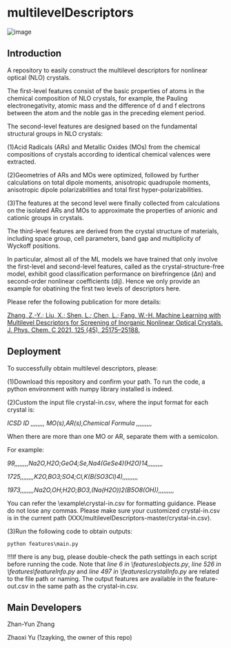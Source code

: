 # multilevelDescriptors

![image](https://github.com/1azyking/multilevelDescriptors/blob/master/public/Fig1.jpg)

## Introduction
A repository to easily construct the multilevel descriptors for nonlinear optical (NLO) crystals.

The first-level features consist of the basic properties of atoms in the chemical composition of NLO crystals, for example, the Pauling electronegativity, atomic mass and the difference of d and f electrons between the atom and the noble gas in the preceding element period.

The second-level features are designed based on the fundamental structural groups in NLO crystals:

(1)Acid Radicals (ARs) and Metallic Oxides (MOs) from the chemical compositions of crystals according to identical chemical valences were extracted.

(2)Geometries of ARs and MOs were optimized, followed by further calculations on total dipole moments, anisotropic quadrupole moments, anisotropic dipole polarizabilities and total first hyper-polarizabilities.

(3)The features at the second level were finally collected from calculations on the isolated ARs and MOs to approximate the properties of anionic and cationic groups in crystals.

The third-level features are derived from the crystal structure of materials, including space group, cell parameters, band gap and multiplicity of Wyckoff positions.

In particular, almost all of the ML models we have trained that only involve the first-level and second-level features, called as the crystal-structure-free model, exhibit good classification performance on birefringence (Δn) and second-order nonlinear coefficients (dij). Hence we only provide an example for obatining the first two levels of descriptors here. 

Please refer the following publication for more details: 

[Zhang, Z.-Y.; Liu, X.; Shen, L.; Chen, L.; Fang, W.-H. Machine Learning with Multilevel Descriptors for Screening of Inorganic Nonlinear Optical Crystals. J. Phys. Chem. C 2021, 125 (45), 25175–25188.](https://doi.org/10.1021/acs.jpcc.1c06049)

## Deployment
To successfully obtain multilevel descriptors, please:

(1)Download this repository and confirm your path. To run the code, a python environment with numpy library installed is indeed.

(2)Custom the input file crystal-in.csv, where the input format for each crystal is:

  *ICSD ID ,,,,,,,, MO(s),AR(s),Chemical Formula ,,,,,,,,,*

When there are more than one MO or AR, separate them with a semicolon.

For example:

  *99,,,,,,,,Na2O,H2O;GeO4;Se,Na4(GeSe4)(H2O)14,,,,,,,,,*

  *1725,,,,,,,,K2O,BO3;SO4;Cl,K(B(SO3Cl)4),,,,,,,,,*

  *1973,,,,,,,,Na2O,OH;H2O;BO3,(Na(H2O))2(B5O8(OH)),,,,,,,,,*

You can refer the \example\crystal-in.csv for formatting guidance. Please do not lose any commas. Please make sure your customized crystal-in.csv is in the current path (XXX/multilevelDescriptors-master/crystal-in.csv).

(3)Run the following code to obtain outputs:
```
python features\main.py
```
!!!If there is any bug, please double-check the path settings in each script before running the code. Note that *line 6 in \features\objects.py*, *line 526 in \features\featureInfo.py* and *line 497 in \features\crystalInfo.py* are related to the file path or naming. The output features are available in the feature-out.csv in the same path as the crystal-in.csv.

## Main Developers
Zhan-Yun Zhang

Zhaoxi Yu (1zayking, the owner of this repo)
